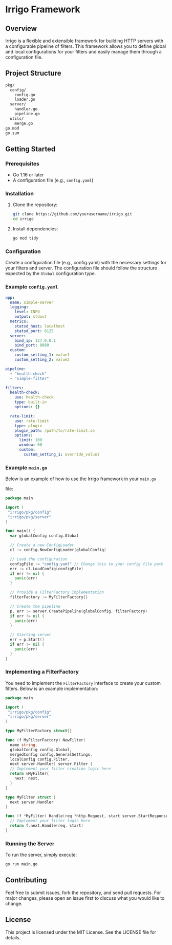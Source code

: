 # Irrigo Framework

## Overview

Irrigo is a flexible and extensible framework for building HTTP servers with a configurable pipeline of filters. This framework allows you to define global and local configurations for your filters and easily manage them through a configuration file.

## Project Structure

```txt
pkg/
  config/
    config.go
    loader.go
  server/
    handler.go
    pipeline.go
  utils/
    merge.go
go.mod
go.sum
```

## Getting Started

### Prerequisites

- Go 1.16 or later
- A configuration file (e.g., `config.yaml`)

### Installation

1. Clone the repository:

    ```sh
    git clone https://github.com/yourusername/irrigo.git
    cd irrigo
    ```

2. Install dependencies:

    ```sh
    go mod tidy
    ```

### Configuration

Create a configuration file (e.g., config.yaml) with the necessary settings for your filters and server. The configuration file should follow the structure expected by the `Global` configuration type.

### Example `config.yaml`

```yaml
app:
  name: simple-server
  logging:
    level: INFO
    output: stdout
  metrics:
    statsd_host: localhost
    statsd_port: 8125
  server:
    bind_ip: 127.0.0.1
    bind_port: 8080
  custom:
    custom_setting_1: value1
    custom_setting_2: value2

pipeline:
  - "health-check"
  - "simple-filter"

filters:
  health-check:
    use: health-check
    type: built-in
    options: {}

  rate-limit:
    use: rate-limit
    type: plugin
    plugin_path: /path/to/rate-limit.so
    options:
      limit: 100
      window: 60
      custom:
        custom_setting_1: override_value1
```

### Example `main.go`

Below is an example of how to use the Irrigo framework in your `main.go`

 file:

```go
package main

import (
 "irrigo/pkg/config"
 "irrigo/pkg/server"
)

func main() {
  var globalConfig config.Global

  // Create a new ConfigLoader
  cl := config.NewConfigLoader(globalConfig)

  // Load the configuration
  configFile := "config.yaml" // Change this to your config file path
  err := cl.LoadConfig(configFile)
  if err != nil {
    panic(err)
  }

  // Provide a FilterFactory implementation
  filterFactory := MyFilterFactory{}

  // Create the pipeline
  p, err := server.CreatePipeline(globalConfig, filterFactory)
  if err != nil {
    panic(err)
  }

  // Starting server
  err = p.Start()
  if err != nil {
    panic(err)
  }
}
```

### Implementing a FilterFactory

You need to implement the `FilterFactory` interface to create your custom filters. Below is an example implementation:

```go
package main

import (
 "irrigo/pkg/config"
 "irrigo/pkg/server"
)

type MyFilterFactory struct{}

func (f MyFilterFactory) NewFilter(
  name string,
  globalConfig config.Global,
  mergedConfig config.GeneralSettings,
  localConfig config.Filter,
  next server.Handler) server.Filter {
  // Implement your filter creation logic here
  return &MyFilter{
    next: next,
  }
}

type MyFilter struct {
  next server.Handler
}

func (f *MyFilter) Handle(req *http.Request, start server.StartResponse) (io.Reader, error) {
  // Implement your filter logic here
  return f.next.Handle(req, start)
}
```

### Running the Server

To run the server, simply execute:

```sh
go run main.go
```

## Contributing

Feel free to submit issues, fork the repository, and send pull requests. For major changes, please open an issue first to discuss what you would like to change.

## License

This project is licensed under the MIT License. See the LICENSE file for details.

